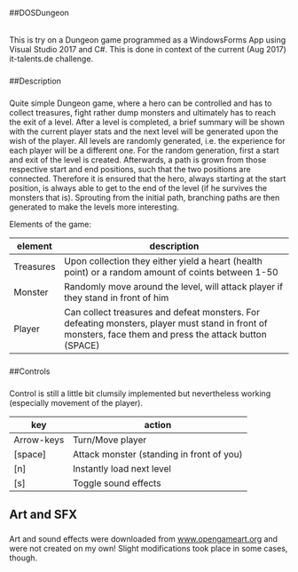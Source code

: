 ######
##DOSDungeon
######

This is try on a Dungeon game programmed as a WindowsForms App using Visual Studio 2017 and C#.
This is done in context of the current (Aug 2017) it-talents.de challenge.

###
##Description
###
Quite simple Dungeon game, where a hero can be controlled and has to collect treasures, fight rather dump monsters and ultimately has to reach the exit of a level. 
After a level is completed, a brief summary will be shown with the current player stats and the next level will be generated upon the wish of the player. 
All levels are randomly generated, i.e. the experience for each player will be a different one. For the random generation, first a start and exit of the level is created. 
Afterwards, a path is grown from those respective start and end positions, such that the two positions are connected. Therefore it is ensured that the hero, 
always starting at the start position, is always able to get to the end of the level (if he survives the monsters that is). 
Sprouting from the initial path, branching paths are then generated to make the levels more interesting. 

Elements of the game:

|element|description|
|--|--|
|Treasures | Upon collection they either yield a heart (health point) or a random amount of coints between 1-50|
|Monster | Randomly move around the level, will attack player if they stand in front of him|
|Player | Can collect treasures and defeat monsters. For defeating monsters, player must stand in front of monsters, face them and press the attack button (SPACE)|


###
##Controls
###
Control is still a little bit clumsily implemented but nevertheless working (especially movement of the player).

|key|action|
|--|--|
| Arrow-keys | Turn/Move player |
| [space] | Attack monster (standing in front of you) |
| [n] | Instantly load next level |
| [s] | Toggle sound effects |


###
## Art and SFX
###
Art and sound effects were downloaded from www.opengameart.org and were not created on my own! Slight modifications took place in some cases, though.
